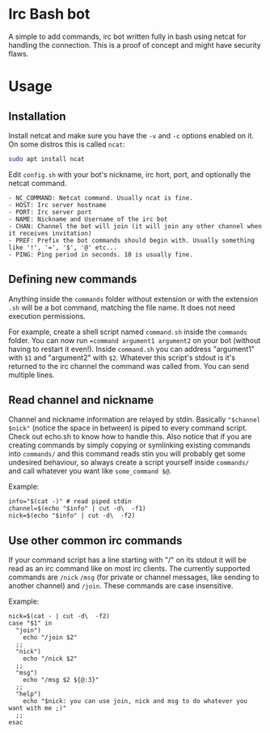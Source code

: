 # Irc Bash bot
A simple to add commands, irc bot written fully in bash using netcat for handling the connection. This is a proof of concept and might have security flaws.

# Usage 
## Installation

Install netcat and make sure you have the `-v` and `-c` options enabled on it. On some distros this is called `ncat`:

``` sh
sudo apt install ncat
```

Edit `config.sh` with your bot's nickname, irc hort, port, and optionally the netcat command. 

    - NC_COMMAND: Netcat command. Usually ncat is fine.
    - HOST: Irc server hostname
    - PORT: Irc server port
    - NAME: Nickname and Username of the irc bot
    - CHAN: Channel the bot will join (it will join any other channel when it receives invitation)
    - PREF: Prefix the bot commands should begin with. Usually something like '!', '=', '$', '@' etc...
    - PING: Ping period in seconds. 10 is usually fine.
    
## Defining new commands

Anything inside the `commands` folder without extension or with the extension `.sh` will be a bot command, matching the file name. It does not need execution permissions. 

For example, create a shell script named `command.sh` inside the `commands` folder. You can now run `=command argument1 argument2` on your bot (without having to restart it even!). Inside `command.sh` you can address "argument1" with `$1` and "argument2" with `$2`. Whatever this script's stdout is it's returned to the irc channel the command was called from. You can send multiple lines.

## Read channel and nickname

Channel and nickname information are relayed by stdin. Basically `"$channel $nick"` (notice the space in between) is piped to every command script. Check out echo.sh to know how to handle this. Also notice that if you are creating commands by simply copying or symlinking existing commands into `commands/` and this command reads stin you will probably get some undesired behaviour, so always create a script yourself inside `commands/` and call whatever you want like `some_command $@`.

Example:
```shell
info="$(cat -)" # read piped stdin
channel=$(echo "$info" | cut -d\  -f1) 
nick=$(echo "$info" | cut -d\  -f2) 
```

## Use other common irc commands

If your command script has a line starting with "/" on its stdout it will be read as an irc command like on most irc clients. The currently supported commands are `/nick` `/msg` (for private or channel messages, like sending to another channel) and `/join`. These commands are case insensitive.

Example:
```shell
nick=$(cat - | cut -d\  -f2) 
case "$1" in
  "join")
    echo "/join $2"
  ;;
  "nick")
    echo "/nick $2"
  ;;
  "msg")
    echo "/msg $2 ${@:3}"
  ;;
  "help")
    echo "$nick: you can use join, nick and msg to do whatever you want with me ;)"
  ;;
esac
```

